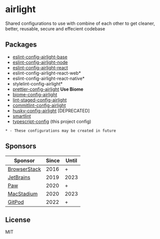 # airlight

Shared configurations to use with combine of each other to get cleaner, better, reusable, secure and effecient codebase

## Packages

- [eslint-config-airlight-base](./packages/eslint-config-base)
- [eslint-config-airlight-node](./packages/eslint-config-node)
- [eslint-config-airlight-react](./packages/eslint-config-react)
- eslint-config-airlight-react-web\*
- eslint-config-airlight-react-native\*
- stylelint-config-airlight\*
- [prettier-config-airlight](./packages/prettier-config) **Use Biome**
- [biome-config-airlight](./packages/biome-config)
- [lint-staged-config-airlight](./packages/lint-staged-config)
- [commitlint-config-airlight](./packages/commitlint-config)
- [husky-config-airlight](./packages/husky-config) \[DEPRECATED\]
- [smartlint](./packages/smartlint)
- [typescript-config](./tsconfig.json) (this project config)

`* - These configurations may be created in future`

## Sponsors

| Sponsor                                       | Since | Until |
| --------------------------------------------- | ----- | ----- |
| [BrowserStack](https://www.browserstack.com/) | 2016  | +     |
| [JetBrains](https://www.jetbrains.com/)       | 2019  | 2023  |
| [Paw](https://paw.cloud/)                     | 2020  | +     |
| [MacStadium](https://www.macstadium.com/)     | 2020  | 2023  |
| [GitPod](https://www.gitpod.io/)              | 2022  | +     |

## License

MIT
